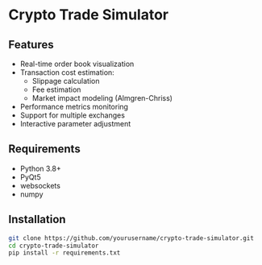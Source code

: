 # Crypto Trade Simulator

## Features
- Real-time order book visualization
- Transaction cost estimation:
  - Slippage calculation
  - Fee estimation
  - Market impact modeling (Almgren-Chriss)
- Performance metrics monitoring
- Support for multiple exchanges
- Interactive parameter adjustment

## Requirements
- Python 3.8+
- PyQt5
- websockets
- numpy

## Installation
```bash
git clone https://github.com/yourusername/crypto-trade-simulator.git
cd crypto-trade-simulator
pip install -r requirements.txt
